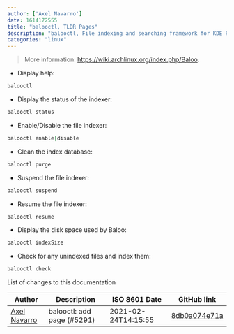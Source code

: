 ```yaml
---
author: ['Axel Navarro']
date: 1614172555
title: "balooctl, TLDR Pages"
description: "balooctl, File indexing and searching framework for KDE Plasma."
categories: "linux"
---
```

> More information: <https://wiki.archlinux.org/index.php/Baloo>.

- Display help:

```bash
balooctl
```

- Display the status of the indexer:

```bash
balooctl status
```

- Enable/Disable the file indexer:

```bash
balooctl enable|disable
```

- Clean the index database:

```bash
balooctl purge
```

- Suspend the file indexer:

```bash
balooctl suspend
```

- Resume the file indexer:

```bash
balooctl resume
```

- Display the disk space used by Baloo:

```bash
balooctl indexSize
```

- Check for any unindexed files and index them:

```bash
balooctl check
```
List of changes to this documentation


Author | Description | ISO 8601 Date | GitHub link
------|-----|-----|-----
[Axel Navarro](mailto:navarroaxel@gmail.com) | balooctl: add page (#5291) | 2021-02-24T14:15:55 | [8db0a074e71a](https://github.com/tldr-pages/tldr/commit/8db0a074e71a1599ea19e93372d7e0b3bb6fc76b)

